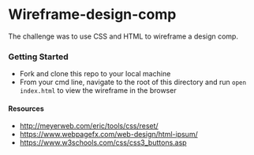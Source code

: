 # Wireframe-design-comp
The challenge was to use CSS and HTML to wireframe a design comp.

### Getting Started
* Fork and clone this repo to your local machine
* From your cmd line, navigate to the root of this directory and run `open index.html` to view the wireframe in the browser

#### Resources
* http://meyerweb.com/eric/tools/css/reset/ 
* https://www.webpagefx.com/web-design/html-ipsum/
* https://www.w3schools.com/css/css3_buttons.asp
   
